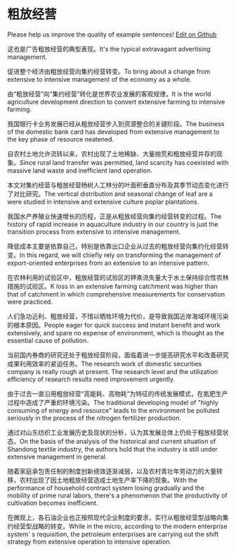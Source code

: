 # 粗放经营

Please help us improve the quality of example sentences! [Edit on Github](https://github.com/jiyushe/jiyu-example-sentence-source/blob/main/chinese/cufangjingying.md)

<p><span class="chinese">这也是广告粗放经营的典型表现。</span><span class="english">It's the typical extravagant advertising management.</span></p>

<p><span class="chinese">促进整个经济由粗放经营向集约经营转变。</span><span class="english">To bring about a change from extensive to intensive management of the economy as a whole.</span></p>

<p><span class="chinese">由“粗放经营”向“集约经营”转化是世界农业发展的客观规律。</span><span class="english">It is the world agriculture development direction to convert extensive farming to intensive farming.</span></p>

<p><span class="chinese">我国银行卡业务发展已经从粗放经营步入到资源整合的关键阶段。</span><span class="english">The business of the domestic bank card has developed from extensive management to the key phase of resource neatened.</span></p>

<p><span class="chinese">自农村土地允许流转以来，农村出现了土地稀缺、大量抛荒和粗放经营并存的现象。</span><span class="english">Since rural land transfer was permitted, land scarcity has coexisted with massive land waste and inefficient land operation.</span></p>

<p><span class="chinese">本文对集约经营与粗放经营杨树人工林分的叶面积垂直分布及其季节动态变化进行了对比研究。</span><span class="english">The vertical distribution and seasonal change of leaf are a were studied in intensive and extensive culture poplar plantations.</span></p>

<p><span class="chinese">我国水产养殖业快速增长的历程，正是从粗放经营向集约经营转变的过程。</span><span class="english">The history of rapid increase in aquaculture industry in our country is just the transition process from extensive to intensive management.</span></p>

<p><span class="chinese">降低成本主要是依靠自己，特别是依靠出口企业从过去的粗放经营向集约化经营转变。</span><span class="english">In this regard, we will chiefly rely on transforming the management of export-oriented enterprises from an extensive to an intensive pattern.</span></p>

<p><span class="chinese">在农林利用的试验区中，粗放经营的试验区的钾素流失量大于水土保持综合性农林措施的试验区。</span><span class="english">K loss in an extensive farming catchment was higher than that of catchment in which comprehensive measurements for conservation were practiced.</span></p>

<p><span class="chinese">人们急功近利、粗放经营，不惜以牺牲环境为代价，是导致我国近岸海域环境污染的根本原因。</span><span class="english">People eager for quick success and instant benefit and work extensively, and spare no expense of environment, which is thought as the essential cause of pollution.</span></p>

<p><span class="chinese">当前国内券商的研究还处于粗放经营阶段，面临着进一步提高研究水平和改善研究成果利用效率的紧迫任务。</span><span class="english">The research work of domestic securities company is really rough at present. The research level and the utilization efficiency of research results need improvement urgently.</span></p>

<p><span class="chinese">由于过去一直沿用粗放经营“高能耗、高物耗”为特征的传统发展模式，在氮肥生产过程中造成了严重的环境污染。</span><span class="english">The traditional developing model of "highly consuming of energy and resource" leads to the environment be polluted seriously in the process of the nitrogen fertilizer production.</span></p>

<p><span class="chinese">通过对山东纺织工业发展历史及现状的分析，认为其发展总体上仍处于粗放经营状态。</span><span class="english">On the basis of the analysis of the historical and current situation of Shandong textile industry, the authors hold that the industry is still under extensive management in general.</span></p>

<p><span class="chinese">随着家庭承包责任制的制度创新绩效逐渐减弱，以及农村青壮年劳动力的大量转移，农村出现了因土地粗放经营造成土地生产率下降的现象。</span><span class="english">With the performance of household contract system losing gradually and the mobility of prime rural labors, there's a phenomenon that the productivity of cultivation becomes inefficient.</span></p>

<p><span class="chinese">在微观上，各石油企业也正按照现代企业制度的要求，实行从粗放经营型战略向集约经营型战略的转变。</span><span class="english">While in the micro, according to the modern enterprise system' s requisition, the petroleum enterprises are carrying out the shift strategy from extensive operation to intensive operation.</span></p>

